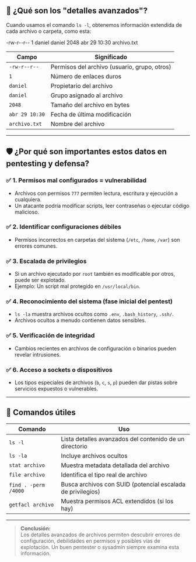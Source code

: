 ## 🧾 ¿Qué son los "detalles avanzados"?

Cuando usamos el comando `ls -l`, obtenemos información extendida de cada archivo o carpeta, como esta:

-rw-r--r-- 1 daniel daniel 2048 abr 29 10:30 archivo.txt


| Campo             | Significado                                                  |
|------------------|--------------------------------------------------------------|
| `-rw-r--r--`      | Permisos del archivo (usuario, grupo, otros)                |
| `1`               | Número de enlaces duros                                      |
| `daniel`          | Propietario del archivo                                      |
| `daniel`          | Grupo asignado al archivo                                    |
| `2048`            | Tamaño del archivo en bytes                                  |
| `abr 29 10:30`    | Fecha de última modificación                                 |
| `archivo.txt`     | Nombre del archivo                                           |

---

## 🛡️ ¿Por qué son importantes estos datos en pentesting y defensa?

### ✅ 1. Permisos mal configurados = vulnerabilidad
- Archivos con permisos `777` permiten lectura, escritura y ejecución a cualquiera.
- Un atacante podría modificar scripts, leer contraseñas o ejecutar código malicioso.

### ✅ 2. Identificar configuraciones débiles
- Permisos incorrectos en carpetas del sistema (`/etc`, `/home`, `/var`) son errores comunes.

### ✅ 3. Escalada de privilegios
- Si un archivo ejecutado por `root` también es modificable por otros, puede ser explotado.
- Ejemplo: Un script mal protegido en `/usr/local/bin`.

### ✅ 4. Reconocimiento del sistema (fase inicial del pentest)
- `ls -la` muestra archivos ocultos como `.env`, `.bash_history`, `.ssh/`.
- Archivos ocultos a menudo contienen datos sensibles.

### ✅ 5. Verificación de integridad
- Cambios recientes en archivos de configuración o binarios pueden revelar intrusiones.

### ✅ 6. Acceso a sockets o dispositivos
- Los tipos especiales de archivos (`b`, `c`, `s`, `p`) pueden dar pistas sobre servicios expuestos o vulnerables.

---

## 🧰 Comandos útiles

| Comando               | Uso                                                        |
|-----------------------|-------------------------------------------------------------|
| `ls -l`               | Lista detalles avanzados del contenido de un directorio     |
| `ls -la`              | Incluye archivos ocultos                                    |
| `stat archivo`        | Muestra metadata detallada del archivo                     |
| `file archivo`        | Identifica el tipo real de archivo                          |
| `find . -perm /4000`  | Busca archivos con SUID (potencial escalada de privilegios) |
| `getfacl archivo`     | Muestra permisos ACL extendidos (si los hay)                |

---

> **Conclusión:**  
> Los detalles avanzados de archivos permiten descubrir errores de configuración, debilidades en permisos y posibles vías de explotación. Un buen pentester o sysadmin siempre examina esta información.

